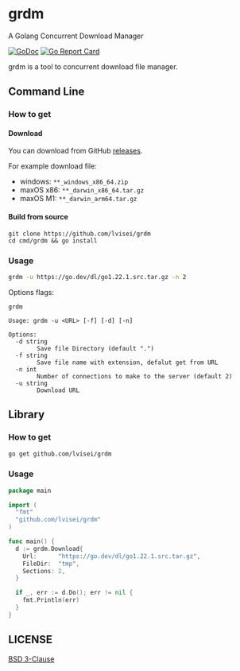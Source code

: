 # grdm

A Golang Concurrent Download Manager

[![GoDoc](https://godoc.org/github.com/lvisei/grdm?status.svg)](https://pkg.go.dev/github.com/lvisei/grdm)
[![Go Report Card](https://goreportcard.com/badge/github.com/lvisei/grdm)](https://goreportcard.com/report/github.com/lvisei/grdm)

grdm is a tool to concurrent download file manager.

## Command Line

### How to get

#### Download

You can download from GitHub [releases](https://github.com/lvisei/grdm/releases).

For example download file:

- windows: `**_windows_x86_64.zip`
- maxOS x86: `**_darwin_x86_64.tar.gz`
- maxOS M1: `**_darwin_arm64.tar.gz`

#### Build from source

```
git clone https://github.com/lvisei/grdm
cd cmd/grdm && go install
```

### Usage

```bash
grdm -u https://go.dev/dl/go1.22.1.src.tar.gz -n 2
```

Options flags:

```
grdm

Usage: grdm -u <URL> [-f] [-d] [-n]

Options:
  -d string
        Save file Directory (default ".")
  -f string
        Save file name with extension, defalut get from URL
  -n int
        Number of connections to make to the server (default 2)
  -u string
        Download URL
```

## Library

### How to get

```bash
go get github.com/lvisei/grdm
```

### Usage

```go
package main

import (
  "fmt"
  "github.com/lvisei/grdm"
)

func main() {
  d := grdm.Download{
    Url:      "https://go.dev/dl/go1.22.1.src.tar.gz",
    FileDir:  "tmp",
    Sections: 2,
  }

  if _, err := d.Do(); err != nil {
    fmt.Println(err)
  }
}
```

## LICENSE

[BSD 3-Clause](./LICENSE)
